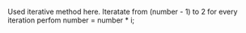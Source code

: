 Used iterative method here.
Iteratate from (number - 1) to 2
for every iteration perfom number = number * i;